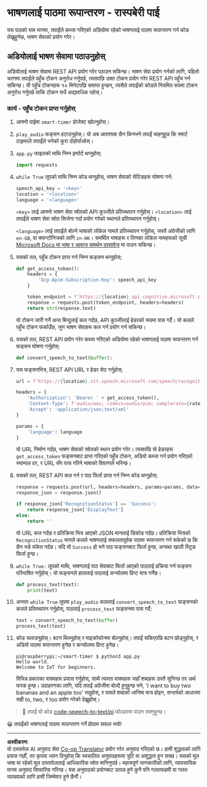 <!--
CO_OP_TRANSLATOR_METADATA:
{
  "original_hash": "af249a24d4fe4f4de4806adbc3bc9d86",
  "translation_date": "2025-08-27T14:23:16+00:00",
  "source_file": "6-consumer/lessons/1-speech-recognition/pi-speech-to-text.md",
  "language_code": "ne"
}
-->
# भाषणलाई पाठमा रूपान्तरण - रास्पबेरी पाई

यस पाठको यस भागमा, तपाईंले कब्जा गरिएको अडियोमा रहेको भाषणलाई पाठमा रूपान्तरण गर्न कोड लेख्नुहुनेछ, भाषण सेवाको प्रयोग गरेर।

## अडियोलाई भाषण सेवामा पठाउनुहोस्

अडियोलाई भाषण सेवामा REST API प्रयोग गरेर पठाउन सकिन्छ। भाषण सेवा प्रयोग गर्नको लागि, पहिलो चरणमा तपाईंले पहुँच टोकन अनुरोध गर्नुपर्छ, त्यसपछि उक्त टोकन प्रयोग गरेर REST API पहुँच गर्न सकिन्छ। यी पहुँच टोकनहरू १० मिनेटपछि समाप्त हुन्छन्, त्यसैले तपाईंको कोडले नियमित रूपमा टोकन अनुरोध गर्नुपर्छ ताकि टोकन सधैं अद्यावधिक रहोस्।

### कार्य - पहुँच टोकन प्राप्त गर्नुहोस्

1. आफ्नो पाईमा `smart-timer` प्रोजेक्ट खोल्नुहोस्।

1. `play_audio` फङ्सन हटाउनुहोस्। यो अब आवश्यक छैन किनभने तपाईं चाहनुहुन्न कि स्मार्ट टाइमरले तपाईंले भनेको कुरा दोहोर्याओस्।

1. `app.py` फाइलको माथि निम्न इम्पोर्ट थप्नुहोस्:

    ```python
    import requests
    ```

1. `while True` लूपको माथि निम्न कोड थप्नुहोस्, भाषण सेवाको सेटिङहरू घोषणा गर्न:

    ```python
    speech_api_key = '<key>'
    location = '<location>'
    language = '<language>'
    ```

    `<key>` लाई आफ्नो भाषण सेवा स्रोतको API कुञ्जीले प्रतिस्थापन गर्नुहोस्। `<location>` लाई तपाईंले भाषण सेवा स्रोत सिर्जना गर्दा प्रयोग गरेको स्थानले प्रतिस्थापन गर्नुहोस्।

    `<language>` लाई तपाईंले बोल्ने भाषाको लोकेल नामले प्रतिस्थापन गर्नुहोस्, जस्तै अंग्रेजीको लागि `en-GB`, वा क्यान्टोनिजको लागि `zn-HK`। समर्थित भाषाहरू र तिनका लोकेल नामहरूको सूची [Microsoft Docs मा भाषा र आवाज समर्थन दस्तावेज](https://docs.microsoft.com/azure/cognitive-services/speech-service/language-support?WT.mc_id=academic-17441-jabenn#speech-to-text) मा पाउन सकिन्छ।

1. यसको तल, पहुँच टोकन प्राप्त गर्न निम्न फङ्सन थप्नुहोस्:

    ```python
    def get_access_token():
        headers = {
            'Ocp-Apim-Subscription-Key': speech_api_key
        }
    
        token_endpoint = f'https://{location}.api.cognitive.microsoft.com/sts/v1.0/issuetoken'
        response = requests.post(token_endpoint, headers=headers)
        return str(response.text)
    ```

    यो टोकन जारी गर्ने अन्त बिन्दुलाई कल गर्दछ, API कुञ्जीलाई हेडरको रूपमा पास गर्दै। यो कलले पहुँच टोकन फर्काउँछ, जुन भाषण सेवाहरू कल गर्न प्रयोग गर्न सकिन्छ।

1. यसको तल, REST API प्रयोग गरेर कब्जा गरिएको अडियोमा रहेको भाषणलाई पाठमा रूपान्तरण गर्न फङ्सन घोषणा गर्नुहोस्:

    ```python
    def convert_speech_to_text(buffer):
    ```

1. यस फङ्सनभित्र, REST API URL र हेडर सेट गर्नुहोस्:

    ```python
    url = f'https://{location}.stt.speech.microsoft.com/speech/recognition/conversation/cognitiveservices/v1'

    headers = {
        'Authorization': 'Bearer ' + get_access_token(),
        'Content-Type': f'audio/wav; codecs=audio/pcm; samplerate={rate}',
        'Accept': 'application/json;text/xml'
    }

    params = {
        'language': language
    }
    ```

    यो URL निर्माण गर्दछ, भाषण सेवाको स्रोतको स्थान प्रयोग गरेर। त्यसपछि यो हेडरहरू `get_access_token` फङ्सनबाट प्राप्त गरिएको पहुँच टोकन, अडियो कब्जा गर्न प्रयोग गरिएको स्याम्पल दर, र URL सँग पास गरिने भाषाको विवरणले भरिन्छ।

1. यसको तल, REST API कल गर्न र पाठ फिर्ता प्राप्त गर्न निम्न कोड थप्नुहोस्:

    ```python
    response = requests.post(url, headers=headers, params=params, data=buffer)
    response_json = response.json()

    if response_json['RecognitionStatus'] == 'Success':
        return response_json['DisplayText']
    else:
        return ''
    ```

    यो URL कल गर्दछ र प्रतिक्रिया भित्र आएको JSON मानलाई डिकोड गर्दछ। प्रतिक्रिया भित्रको `RecognitionStatus` मानले कलले भाषणलाई सफलतापूर्वक पाठमा रूपान्तरण गर्न सकेको छ कि छैन भन्ने संकेत गर्दछ। यदि यो `Success` हो भने पाठ फङ्सनबाट फिर्ता हुन्छ, अन्यथा खाली स्ट्रिङ फिर्ता हुन्छ।

1. `while True:` लूपको माथि, भाषणलाई पाठ सेवाबाट फिर्ता आएको पाठलाई प्रक्रिया गर्न फङ्सन परिभाषित गर्नुहोस्। यो फङ्सनले हाललाई पाठलाई कन्सोलमा प्रिन्ट मात्र गर्नेछ।

    ```python
    def process_text(text):
        print(text)
    ```

1. अन्ततः `while True` लूपमा `play_audio` कललाई `convert_speech_to_text` फङ्सनको कलले प्रतिस्थापन गर्नुहोस्, पाठलाई `process_text` फङ्सनमा पास गर्दै:

    ```python
    text = convert_speech_to_text(buffer)
    process_text(text)
    ```

1. कोड चलाउनुहोस्। बटन थिच्नुहोस् र माइक्रोफोनमा बोल्नुहोस्। तपाईं सकिएपछि बटन छोड्नुहोस्, र अडियो पाठमा रूपान्तरण हुनेछ र कन्सोलमा प्रिन्ट हुनेछ।

    ```output
    pi@raspberrypi:~/smart-timer $ python3 app.py 
    Hello world.
    Welcome to IoT for beginners.
    ```

    विभिन्न प्रकारका वाक्यहरू प्रयास गर्नुहोस्, साथै त्यस्ता वाक्यहरू जहाँ शब्दहरू उस्तै सुनिन्छ तर अर्थ फरक हुन्छ। उदाहरणका लागि, यदि तपाईं अंग्रेजीमा बोल्दै हुनुहुन्छ भने, 'I want to buy two bananas and an apple too' भन्नुहोस्, र यसले शब्दको ध्वनिमा मात्र होइन, सन्दर्भको आधारमा सही to, two, र too प्रयोग गरेको देख्नुहोस्।

> 💁 तपाईं यो कोड [code-speech-to-text/pi](../../../../../6-consumer/lessons/1-speech-recognition/code-speech-to-text/pi) फोल्डरमा पाउन सक्नुहुन्छ।

😀 तपाईंको भाषणलाई पाठमा रूपान्तरण गर्ने प्रोग्राम सफल भयो!

---

**अस्वीकरण**:  
यो दस्तावेज़ AI अनुवाद सेवा [Co-op Translator](https://github.com/Azure/co-op-translator) प्रयोग गरेर अनुवाद गरिएको छ। हामी शुद्धताको लागि प्रयास गर्छौं, तर कृपया ध्यान दिनुहोस् कि स्वचालित अनुवादहरूमा त्रुटि वा अशुद्धता हुन सक्छ। यसको मूल भाषा मा रहेको मूल दस्तावेज़लाई आधिकारिक स्रोत मानिनुपर्छ। महत्वपूर्ण जानकारीको लागि, व्यावसायिक मानव अनुवाद सिफारिस गरिन्छ। यस अनुवादको प्रयोगबाट उत्पन्न हुने कुनै पनि गलतफहमी वा गलत व्याख्याको लागि हामी जिम्मेवार हुने छैनौं।